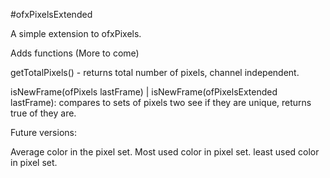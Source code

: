 #ofxPixelsExtended


A simple extension to ofxPixels.


Adds functions (More to come)


getTotalPixels() - returns total number of pixels, channel independent.

isNewFrame(ofPixels lastFrame) | isNewFrame(ofPixelsExtended lastFrame):
compares to sets of pixels two see if they are unique, returns true of they are.

Future versions:

Average color in the pixel set.
Most used color in pixel set.
least used color in pixel set.
